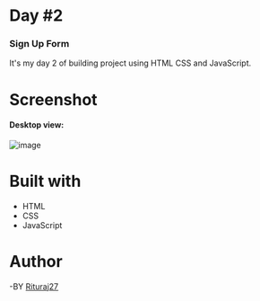 # Day #2

### Sign Up Form

It's my day 2 of building project using HTML CSS and JavaScript.

# Screenshot

#### Desktop view:
![image](https://github.com/Rituraj27/Day-02-Sign-Up-Form/assets/104149080/19a39267-deb6-4d72-ae45-f2687dd1b737)

# Built with
* HTML
* CSS
* JavaScript

# Author
-BY <a href="https://github.com/Rituraj27">Rituraj27</a>

